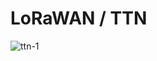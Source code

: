 # LoRaWAN / TTN

![ttn-1](https://github.com/nikito7/easyhan/assets/45373783/0a1e607f-5766-4d85-8a02-7f29bb1876fa)
